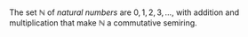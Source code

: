 The set $\mathbb{N}$ of *natural numbers* are $0, 1, 2, 3, \ldots$, with addition and multiplication that make $\mathbb{N}$ a commutative semiring.
